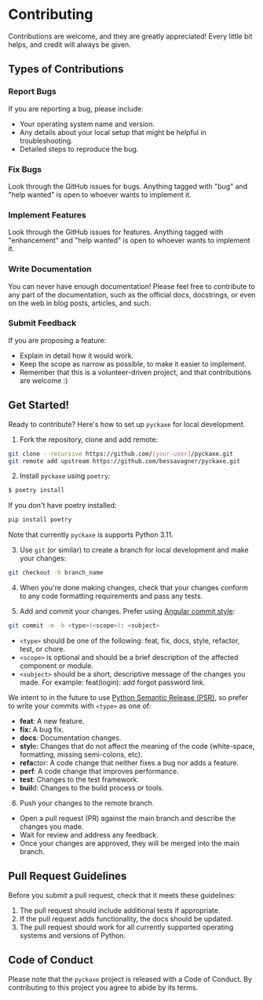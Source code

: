 # Contributing

Contributions are welcome, and they are greatly appreciated! Every little bit
helps, and credit will always be given.

## Types of Contributions

### Report Bugs

If you are reporting a bug, please include:

* Your operating system name and version.
* Any details about your local setup that might be helpful in troubleshooting.
* Detailed steps to reproduce the bug.

### Fix Bugs

Look through the GitHub issues for bugs. Anything tagged with "bug" and "help
wanted" is open to whoever wants to implement it.

### Implement Features

Look through the GitHub issues for features. Anything tagged with "enhancement"
and "help wanted" is open to whoever wants to implement it.

### Write Documentation

You can never have enough documentation! Please feel free to contribute to any
part of the documentation, such as the official docs, docstrings, or even
on the web in blog posts, articles, and such.

### Submit Feedback

If you are proposing a feature:

* Explain in detail how it would work.
* Keep the scope as narrow as possible, to make it easier to implement.
* Remember that this is a volunteer-driven project, and that contributions
  are welcome :)

## Get Started!

Ready to contribute? Here's how to set up `pyckaxe` for local development.

1. Fork the repository, clone and add remote:
   
```bash
git clone --recursive https://github.com/[your-user]/pyckaxe.git
git remote add upstream https://github.com/bessavagner/pyckaxe.git
```

2. Install `pyckaxe` using `poetry`:

```bash
$ poetry install
```

If you don't have poetry installed:

```bash
pip install poetry
```

Note that currently `pyckaxe` is supports Python 3.11.

3. Use `git` (or similar) to create a branch for local development and make your changes:

```bash
git checkout -b branch_name
```
4. When you're done making changes, check that your changes conform to any code formatting requirements and pass any tests.
   
5. Add and commit your changes. Prefer using [Angular commit style](https://github.com/angular/angular.js/blob/master/DEVELOPERS.md#commit-message-format):

```bash
git commit -m -b <type>(<scope>): <subject>
```
- `<type>` should be one of the following: feat, fix, docs, style, refactor, test, or chore.
- `<scope>` is optional and should be a brief description of the affected component or module.
- `<subject>` should be a short, descriptive message of the changes you made.
    For example: feat(login): add forgot password link.

We intent to in the future to use [Python Semantic Release (PSR)](https://python-semantic-release.readthedocs.io/en/latest/), so prefer to write your commits with `<type>` as one of:

 - **feat**: A new feature.
 - **fix:** A bug fix.
 - **docs**: Documentation changes.
 - **styl**e: Changes that do not affect the meaning of the code (white-space, formatting, missing semi-colons, etc).
 - **refa**ctor: A code change that neither fixes a bug nor adds a feature.
 - **perf**: A code change that improves performance.
 - **test**: Changes to the test framework.
 - **buil**d: Changes to the build process or tools.


6. Push your changes to the remote branch.
 - Open a pull request (PR) against the main branch and describe the changes you made.
 - Wait for review and address any feedback.
 - Once your changes are approved, they will be merged into the main branch.



## Pull Request Guidelines

Before you submit a pull request, check that it meets these guidelines:

1. The pull request should include additional tests if appropriate.
2. If the pull request adds functionality, the docs should be updated.
3. The pull request should work for all currently supported operating systems and versions of Python.

## Code of Conduct

Please note that the `pyckaxe` project is released with a
Code of Conduct. By contributing to this project you agree to abide by its terms.
